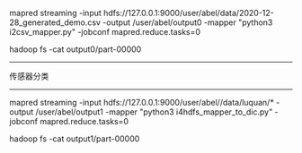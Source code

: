 mapred streaming -input hdfs://127.0.0.1:9000/user/abel/data/2020-12-28_generated_demo.csv -output /user/abel/output0  -mapper "python3 i2csv_mapper.py" -jobconf mapred.reduce.tasks=0 


hadoop fs -cat output0/part-00000


--------------------

传感器分类

--------------------

mapred streaming -input hdfs://127.0.0.1:9000/user/abel//data/luquan/* -output /user/abel/output1  -mapper "python3 i4hdfs_mapper_to_dic.py" -jobconf mapred.reduce.tasks=0 


hadoop fs -cat output1/part-00000